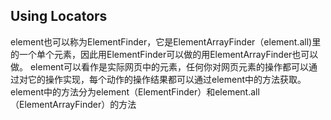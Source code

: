 Using Locators
---------------

element也可以称为ElementFinder，它是ElementArrayFinder（element.all)里的一个单个元素，因此用ElementFinder可以做的用ElementArrayFinder也可以做。 element可以看作是实际网页中的元素，任何你对网页元素的操作都可以通过对它的操作实现，每个动作的操作结果都可以通过element中的方法获取。 element中的方法分为element（ElementFinder）和element.all（ElementArrayFinder）的方法
